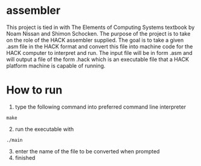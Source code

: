 # assembler
This project is tied in with The Elements of Computing Systems textbook by Noam Nissan and Shimon Schocken. The purpose of the project is to take on the role of the HACK assembler supplied. The goal is to take a given .asm file in the HACK format and convert this file into machine code for the HACK computer to interpret and run. The input file will be in form <FILE>.asm and will output a file of the form <FILE>.hack which is an executable file that a HACK platform machine is capable of running. 
  
# How to run
1. type the following command into preferred command line interpreter
```
make
```
2. run the executable with 
```
./main
```
3. enter the name of the file to be converted when prompted
4. finished
